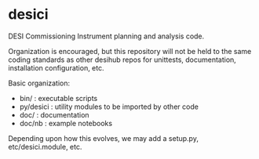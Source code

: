 # desici
DESI Commissioning Instrument planning and analysis code.

Organization is encouraged, but this repository will not be held to the
same coding standards as other desihub repos for unittests, documentation,
installation configuration, etc.

Basic organization:
  * bin/ : executable scripts
  * py/desici : utility modules to be imported by other code
  * doc/ : documentation
  * doc/nb : example notebooks

Depending upon how this evolves, we may add a setup.py, etc/desici.module,
etc.

